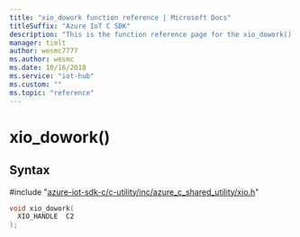 ```yaml
---                             
title: "xio_dowork function reference | Microsoft Docs" 
titleSuffix: "Azure IoT C SDK"            
description: "This is the function reference page for the xio_dowork() function in the Azure IoT C SDK. This SDK is used with Azure IoT Hub and Azure IoT Hub Device Provisioning Service"            
manager: timlt                 
author: wesmc7777              
ms.author: wesmc               
ms.date: 10/16/2018                    
ms.service: "iot-hub"             
ms.custom: ""                
ms.topic: "reference"        
---                            
```


# xio_dowork()

## Syntax

\#include "[azure-iot-sdk-c/c-utility/inc/azure_c_shared_utility/xio.h](../xio-h.md)"  
```C
void xio_dowork(
  XIO_HANDLE  C2
);
```

